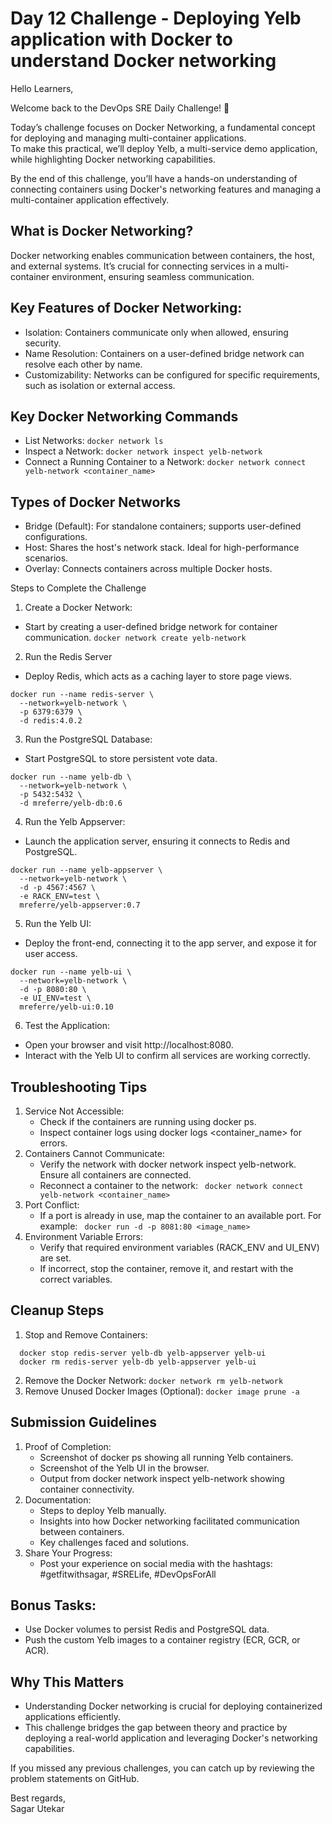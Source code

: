 # Day 12 Challenge - Deploying Yelb application with Docker to understand Docker networking

Hello Learners,


Welcome back to the DevOps SRE Daily Challenge! 🎉


Today’s challenge focuses on Docker Networking, a fundamental concept for deploying and managing multi-container applications.</br> 
To make this practical, we’ll deploy Yelb, a multi-service demo application, while highlighting Docker networking capabilities.

By the end of this challenge, you’ll have a hands-on understanding of connecting containers using Docker's networking features and managing a multi-container application effectively.



## What is Docker Networking?
Docker networking enables communication between containers, the host, and external systems. 
It’s crucial for connecting services in a multi-container environment, ensuring seamless communication.



## Key Features of Docker Networking:
- Isolation: Containers communicate only when allowed, ensuring security.
- Name Resolution: Containers on a user-defined bridge network can resolve each other by name.
- Customizability: Networks can be configured for specific requirements, such as isolation or external access.

## Key Docker Networking Commands
  - List Networks: ``` docker network ls ```
  - Inspect a Network: ``` docker network inspect yelb-network ```
  - Connect a Running Container to a Network:  ``` docker network connect yelb-network <container_name> ```

## Types of Docker Networks
  - Bridge (Default): For standalone containers; supports user-defined configurations.
  - Host: Shares the host's network stack. Ideal for high-performance scenarios.
  - Overlay: Connects containers across multiple Docker hosts.

Steps to Complete the Challenge
1. Create a Docker Network:
  - Start by creating a user-defined bridge network for container communication.
    ``` docker network create yelb-network ```
2. Run the Redis Server
  - Deploy Redis, which acts as a caching layer to store page views.
```
docker run --name redis-server \
  --network=yelb-network \
  -p 6379:6379 \
  -d redis:4.0.2
```
3. Run the PostgreSQL Database:
  - Start PostgreSQL to store persistent vote data.
```
docker run --name yelb-db \
  --network=yelb-network \
  -p 5432:5432 \
  -d mreferre/yelb-db:0.6
```
4. Run the Yelb Appserver:
  - Launch the application server, ensuring it connects to Redis and PostgreSQL.

```
docker run --name yelb-appserver \
  --network=yelb-network \
  -d -p 4567:4567 \
  -e RACK_ENV=test \
  mreferre/yelb-appserver:0.7
```
5. Run the Yelb UI:
  - Deploy the front-end, connecting it to the app server, and expose it for user access.
```
docker run --name yelb-ui \
  --network=yelb-network \
  -d -p 8080:80 \
  -e UI_ENV=test \
  mreferre/yelb-ui:0.10
```
6. Test the Application:
  - Open your browser and visit http://localhost:8080.
  - Interact with the Yelb UI to confirm all services are working correctly.

## Troubleshooting Tips
1. Service Not Accessible:
   - Check if the containers are running using docker ps.
   - Inspect container logs using docker logs <container_name> for errors.
2. Containers Cannot Communicate:
   - Verify the network with docker network inspect yelb-network. Ensure all containers are connected.
   - Reconnect a container to the network: ``` docker network connect yelb-network <container_name>```
3. Port Conflict:
   - If a port is already in use, map the container to an available port. For example:  ``` docker run -d -p 8081:80 <image_name>```
4. Environment Variable Errors:
   - Verify that required environment variables (RACK_ENV and UI_ENV) are set.
   - If incorrect, stop the container, remove it, and restart with the correct variables.

## Cleanup Steps
1. Stop and Remove Containers:
  ```
    docker stop redis-server yelb-db yelb-appserver yelb-ui
    docker rm redis-server yelb-db yelb-appserver yelb-ui
  ```
2. Remove the Docker Network:  ``` docker network rm yelb-network ```
3. Remove Unused Docker Images (Optional): ``` docker image prune -a ```
 
## Submission Guidelines
1. Proof of Completion:
   - Screenshot of docker ps showing all running Yelb containers.
   - Screenshot of the Yelb UI in the browser.
   - Output from docker network inspect yelb-network showing container connectivity.
2. Documentation:
   - Steps to deploy Yelb manually.
   - Insights into how Docker networking facilitated communication between containers.
   - Key challenges faced and solutions.
3. Share Your Progress:
   - Post your experience on social media with the hashtags: #getfitwithsagar, #SRELife, #DevOpsForAll

## Bonus Tasks:
- Use Docker volumes to persist Redis and PostgreSQL data.
- Push the custom Yelb images to a container registry (ECR, GCR, or ACR).

## Why This Matters
- Understanding Docker networking is crucial for deploying containerized applications efficiently.
- This challenge bridges the gap between theory and practice by deploying a real-world application and leveraging Docker's networking capabilities.



If you missed any previous challenges, you can catch up by reviewing the problem statements on GitHub.


Best regards,</br>
Sagar Utekar
